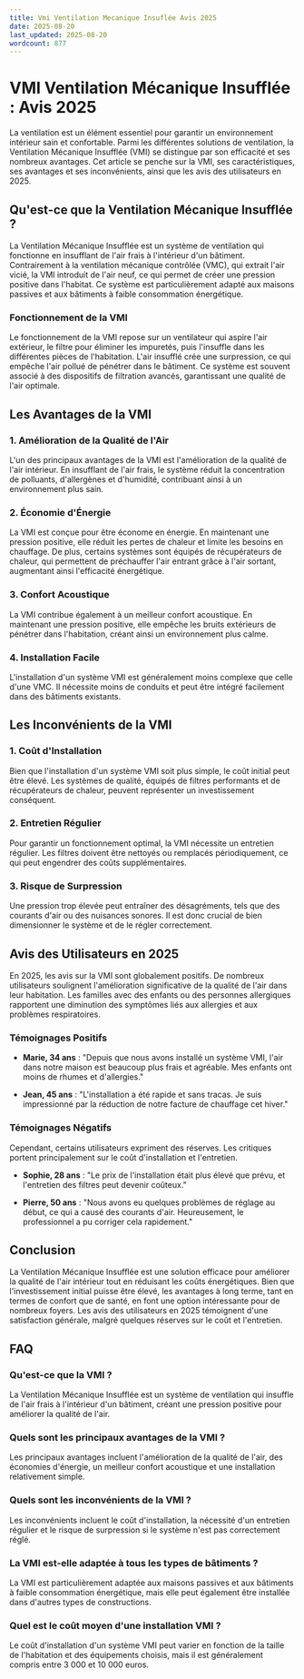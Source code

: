 ```yaml
---
title: Vmi Ventilation Mecanique Insuflée Avis 2025
date: 2025-08-20
last_updated: 2025-08-20
wordcount: 877
---
```


# VMI Ventilation Mécanique Insufflée : Avis 2025

La ventilation est un élément essentiel pour garantir un environnement intérieur sain et confortable. Parmi les différentes solutions de ventilation, la Ventilation Mécanique Insufflée (VMI) se distingue par son efficacité et ses nombreux avantages. Cet article se penche sur la VMI, ses caractéristiques, ses avantages et ses inconvénients, ainsi que les avis des utilisateurs en 2025.

## Qu'est-ce que la Ventilation Mécanique Insufflée ?

La Ventilation Mécanique Insufflée est un système de ventilation qui fonctionne en insufflant de l'air frais à l'intérieur d'un bâtiment. Contrairement à la ventilation mécanique contrôlée (VMC), qui extrait l'air vicié, la VMI introduit de l'air neuf, ce qui permet de créer une pression positive dans l'habitat. Ce système est particulièrement adapté aux maisons passives et aux bâtiments à faible consommation énergétique.

### Fonctionnement de la VMI

Le fonctionnement de la VMI repose sur un ventilateur qui aspire l'air extérieur, le filtre pour éliminer les impuretés, puis l'insuffle dans les différentes pièces de l'habitation. L'air insufflé crée une surpression, ce qui empêche l'air pollué de pénétrer dans le bâtiment. Ce système est souvent associé à des dispositifs de filtration avancés, garantissant une qualité de l'air optimale.

## Les Avantages de la VMI

### 1. Amélioration de la Qualité de l'Air

L'un des principaux avantages de la VMI est l'amélioration de la qualité de l'air intérieur. En insufflant de l'air frais, le système réduit la concentration de polluants, d'allergènes et d'humidité, contribuant ainsi à un environnement plus sain.

### 2. Économie d'Énergie

La VMI est conçue pour être économe en énergie. En maintenant une pression positive, elle réduit les pertes de chaleur et limite les besoins en chauffage. De plus, certains systèmes sont équipés de récupérateurs de chaleur, qui permettent de préchauffer l'air entrant grâce à l'air sortant, augmentant ainsi l'efficacité énergétique.

### 3. Confort Acoustique

La VMI contribue également à un meilleur confort acoustique. En maintenant une pression positive, elle empêche les bruits extérieurs de pénétrer dans l'habitation, créant ainsi un environnement plus calme.

### 4. Installation Facile

L'installation d'un système VMI est généralement moins complexe que celle d'une VMC. Il nécessite moins de conduits et peut être intégré facilement dans des bâtiments existants.

## Les Inconvénients de la VMI

### 1. Coût d'Installation

Bien que l'installation d'un système VMI soit plus simple, le coût initial peut être élevé. Les systèmes de qualité, équipés de filtres performants et de récupérateurs de chaleur, peuvent représenter un investissement conséquent.

### 2. Entretien Régulier

Pour garantir un fonctionnement optimal, la VMI nécessite un entretien régulier. Les filtres doivent être nettoyés ou remplacés périodiquement, ce qui peut engendrer des coûts supplémentaires.

### 3. Risque de Surpression

Une pression trop élevée peut entraîner des désagréments, tels que des courants d'air ou des nuisances sonores. Il est donc crucial de bien dimensionner le système et de le régler correctement.

## Avis des Utilisateurs en 2025

En 2025, les avis sur la VMI sont globalement positifs. De nombreux utilisateurs soulignent l'amélioration significative de la qualité de l'air dans leur habitation. Les familles avec des enfants ou des personnes allergiques rapportent une diminution des symptômes liés aux allergies et aux problèmes respiratoires.

### Témoignages Positifs

- **Marie, 34 ans** : "Depuis que nous avons installé un système VMI, l'air dans notre maison est beaucoup plus frais et agréable. Mes enfants ont moins de rhumes et d'allergies."
  
- **Jean, 45 ans** : "L'installation a été rapide et sans tracas. Je suis impressionné par la réduction de notre facture de chauffage cet hiver."

### Témoignages Négatifs

Cependant, certains utilisateurs expriment des réserves. Les critiques portent principalement sur le coût d'installation et l'entretien.

- **Sophie, 28 ans** : "Le prix de l'installation était plus élevé que prévu, et l'entretien des filtres peut devenir coûteux."
  
- **Pierre, 50 ans** : "Nous avons eu quelques problèmes de réglage au début, ce qui a causé des courants d'air. Heureusement, le professionnel a pu corriger cela rapidement."

## Conclusion

La Ventilation Mécanique Insufflée est une solution efficace pour améliorer la qualité de l'air intérieur tout en réduisant les coûts énergétiques. Bien que l'investissement initial puisse être élevé, les avantages à long terme, tant en termes de confort que de santé, en font une option intéressante pour de nombreux foyers. Les avis des utilisateurs en 2025 témoignent d'une satisfaction générale, malgré quelques réserves sur le coût et l'entretien.

## FAQ

### Qu'est-ce que la VMI ?

La Ventilation Mécanique Insufflée est un système de ventilation qui insuffle de l'air frais à l'intérieur d'un bâtiment, créant une pression positive pour améliorer la qualité de l'air.

### Quels sont les principaux avantages de la VMI ?

Les principaux avantages incluent l'amélioration de la qualité de l'air, des économies d'énergie, un meilleur confort acoustique et une installation relativement simple.

### Quels sont les inconvénients de la VMI ?

Les inconvénients incluent le coût d'installation, la nécessité d'un entretien régulier et le risque de surpression si le système n'est pas correctement réglé.

### La VMI est-elle adaptée à tous les types de bâtiments ?

La VMI est particulièrement adaptée aux maisons passives et aux bâtiments à faible consommation énergétique, mais elle peut également être installée dans d'autres types de constructions.

### Quel est le coût moyen d'une installation VMI ?

Le coût d'installation d'un système VMI peut varier en fonction de la taille de l'habitation et des équipements choisis, mais il est généralement compris entre 3 000 et 10 000 euros.